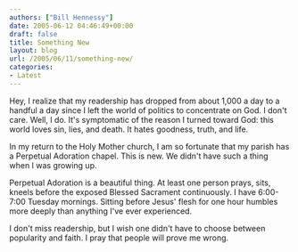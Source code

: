 ```yaml
---
authors: ["Bill Hennessy"]
date: 2005-06-12 04:46:49+00:00
draft: false
title: Something New
layout: blog
url: /2005/06/11/something-new/
categories:
- Latest
---
```


Hey, I realize that my readership has dropped from about 1,000 a day to a handful a day since I left the world of politics to concentrate on God.  I don't care.  Well, I do.  It's symptomatic of the reason I turned toward God:  this world loves sin, lies, and death.  It hates goodness, truth, and life.

In my return to the Holy Mother church, I am so fortunate that my parish has a Perpetual Adoration chapel.  This is new.  We didn't have such a thing when I was growing up.

Perpetual Adoration is a beautiful thing.  At least one person prays, sits, kneels before the exposed Blessed Sacrament continuously.  I have 6:00-7:00 Tuesday mornings.  Sitting before Jesus' flesh for one hour humbles more deeply than anything I've ever experienced.

I don't miss readership, but I wish one didn't have to choose between popularity and faith.  I pray that people will prove me wrong.
